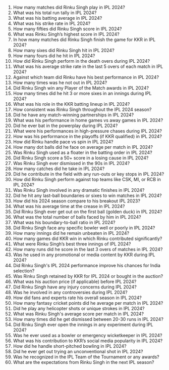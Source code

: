 1. How many matches did Rinku Singh play in IPL 2024?  
2. What was his total run tally in IPL 2024?  
3. What was his batting average in IPL 2024?  
4. What was his strike rate in IPL 2024?  
5. How many fifties did Rinku Singh score in IPL 2024?  
6. What was Rinku Singh’s highest score in IPL 2024?  
7. In how many matches did Rinku Singh finish the game for KKR in IPL 2024?  
8. How many sixes did Rinku Singh hit in IPL 2024?  
9. How many fours did he hit in IPL 2024?  
10. How did Rinku Singh perform in the death overs during IPL 2024?  
11. What was his average strike rate in the last 5 overs of each match in IPL 2024?  
12. Against which team did Rinku have his best performance in IPL 2024?  
13. How many times was he not out in IPL 2024?  
14. Did Rinku Singh win any Player of the Match awards in IPL 2024?  
15. How many times did he hit 3 or more sixes in an innings during IPL 2024?  
16. What was his role in the KKR batting lineup in IPL 2024?  
17. How consistent was Rinku Singh throughout the IPL 2024 season?  
18. Did he have any match-winning partnerships in IPL 2024?  
19. What was his performance in home games vs away games in IPL 2024?  
20. Did he ever bat in the powerplay during IPL 2024?  
21. What were his performances in high-pressure chases during IPL 2024?  
22. How was his performance in the playoffs (if KKR qualified) in IPL 2024?  
23. How did Rinku handle pace vs spin in IPL 2024?  
24. How many dot balls did he face on average per match in IPL 2024?  
25. Was Rinku Singh used as a floater in the batting order in IPL 2024?  
26. Did Rinku Singh score a 50+ score in a losing cause in IPL 2024?  
27. Was Rinku Singh ever dismissed in the 90s in IPL 2024?  
28. How many catches did he take in IPL 2024?  
29. Did he contribute in the field with any run-outs or key stops in IPL 2024?  
30. How did Rinku Singh perform against top teams like CSK, MI, or RCB in IPL 2024?  
31. Was Rinku Singh involved in any dramatic finishes in IPL 2024?  
32. Did he hit any last-ball boundaries or sixes to win matches in IPL 2024?  
33. How did his 2024 season compare to his breakout IPL 2023?  
34. What was his average time at the crease in IPL 2024?  
35. Did Rinku Singh ever get out on the first ball (golden duck) in IPL 2024?  
36. What was the total number of balls faced by him in IPL 2024?  
37. What was his boundary-to-ball ratio in IPL 2024?  
38. Did Rinku Singh face any specific bowler well or poorly in IPL 2024?  
39. How many innings did he remain unbeaten in IPL 2024?  
40. How many games did KKR win in which Rinku contributed significantly?  
41. What were Rinku Singh’s best three innings of IPL 2024?  
42. How many runs did he score in the last 3 overs of matches in IPL 2024?  
43. Was he used in any promotional or media content by KKR during IPL 2024?  
44. Did Rinku Singh's IPL 2024 performance improve his chances for India selection?  
45. Was Rinku Singh retained by KKR for IPL 2024 or bought in the auction?  
46. What was his auction price (if applicable) before IPL 2024?  
47. Did Rinku Singh have any injury concerns during IPL 2024?  
48. Was he involved in any controversies during IPL 2024?  
49. How did fans and experts rate his overall season in IPL 2024?  
50. How many fantasy cricket points did he average per match in IPL 2024?  
51. Did he play any helicopter shots or unique strokes in IPL 2024?  
52. What was Rinku Singh's average score per match in IPL 2024?  
53. How many times did he get dismissed between 20-30 runs in IPL 2024?  
54. Did Rinku Singh ever open the innings in any experiment during IPL 2024?  
55. Was he ever used as a bowler or emergency wicketkeeper in IPL 2024?  
56. What was his contribution to KKR’s social media popularity in IPL 2024?  
57. How did he handle short-pitched bowling in IPL 2024?  
58. Did he ever get out trying an unconventional shot in IPL 2024?  
59. Was he recognized in the IPL Team of the Tournament or any awards?  
60. What are the expectations from Rinku Singh in the next IPL season?